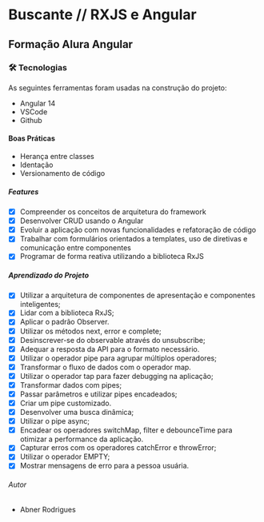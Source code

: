 # Buscante // RXJS e Angular

## Formação Alura Angular


### 🛠 Tecnologias

As seguintes ferramentas foram usadas na construção do projeto:

- Angular 14
- VSCode 
- Github

#### Boas Práticas

- Herança entre classes
- Identação
- Versionamento de código

##### Features

- [x] Compreender os conceitos de arquitetura do framework
- [x] Desenvolver CRUD usando o Angular
- [x] Evoluir a aplicação com novas funcionalidades e refatoração de código
- [x] Trabalhar com formulários orientados a templates, uso de diretivas e comunicação entre componentes
- [x] Programar de forma reativa utilizando a biblioteca RxJS

##### Aprendizado do Projeto

- [x] Utilizar a arquitetura de componentes de apresentação e componentes inteligentes;
- [x] Lidar com a biblioteca RxJS;
- [x] Aplicar o padrão Observer.
- [x] Utilizar os métodos next, error e complete;
- [x] Desinscrever-se do observable através do unsubscribe;
- [x] Adequar a resposta da API para o formato necessário.
- [x] Utilizar o operador pipe para agrupar múltiplos operadores;
- [x] Transformar o fluxo de dados com o operador map.
- [x] Utilizar o operador tap para fazer debugging na aplicação;
- [x] Transformar dados com pipes;
- [x] Passar parâmetros e utilizar pipes encadeados;
- [x] Criar um pipe customizado.
- [x] Desenvolver uma busca dinâmica;
- [x] Utilizar o pipe async;
- [x] Encadear os operadores switchMap, filter e debounceTime para otimizar a performance da aplicação.
- [x] Capturar erros com os operadores catchError e throwError;
- [x] Utilizar o operador EMPTY;
- [x] Mostrar mensagens de erro para a pessoa usuária.

###### Autor
- Abner Rodrigues 

